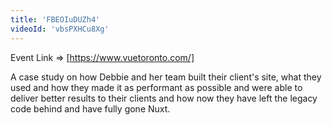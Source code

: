 ```yaml
---
title: 'FBEOIuDUZh4'
videoId: 'vbsPXHCu8Xg'
---
```


Event Link => [https://www.vuetoronto.com/]

A case study on how Debbie and her team built their client's site, what they used and how they made it as performant as possible and were able to deliver better results to their clients and how now they have left the legacy code behind and have fully gone Nuxt.
